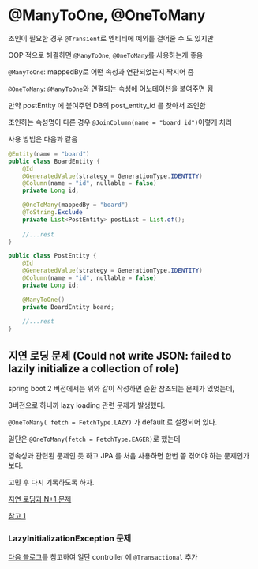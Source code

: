 # @ManyToOne, @OneToMany

조인이 필요한 경우 `@Transient`로 엔티티에 예외를 걸어줄 수 도 있지만 

OOP 적으로 해결하면 `@ManyToOne`, `@OneToMany`를 사용하는게 좋음

`@ManyToOne`: mappedBy로 어떤 속성과 연관되었는지 짝지어 줌

`@OneToMany`: `@ManyToOne`와 연결되는 속성에 어노테이션을 붙여주면 됨

만약 postEntity 에 붙여주면 DB의 post_entity_id 를 찾아서 조인함

조인하는 속성명이 다른 경우 `@JoinColumn(name = "board_id")`이렇게 처리

사용 방법은 다음과 같음 
```java
@Entity(name = "board")
public class BoardEntity {
    @Id
    @GeneratedValue(strategy = GenerationType.IDENTITY)
    @Column(name = "id", nullable = false)
    private Long id;

    @OneToMany(mappedBy = "board")
    @ToString.Exclude
    private List<PostEntity> postList = List.of();
    
    //...rest
}

public class PostEntity {
    @Id
    @GeneratedValue(strategy = GenerationType.IDENTITY)
    @Column(name = "id", nullable = false)
    private Long id;

    @ManyToOne()
    private BoardEntity board;
    
    //...rest
}
```

## 지연 로딩 문제 (Could not write JSON: failed to lazily initialize a collection of role)

spring boot 2 버전에서는 위와 같이 작성하면 순환 참조되는 문제가 있엇는데,

3버전으로 하니까 lazy loading 관련 문제가 발생했다.

`@OneToMany( fetch = FetchType.LAZY)` 가 default 로 설정되어 있다. 

일단은 `@OneToMany(fetch = FetchType.EAGER)`로 했는데

영속성과 관련된 문제인 듯 하고 JPA 를 처음 사용하면 한번 쯤 겪어야 하는 문제인가 보다.

고민 후 다시 기록하도록 하자.

[지연 로딩과 N+1 문제](https://sjh9708.tistory.com/160)

[참고 1](https://www.inflearn.com/community/questions/285010/could-not-write-json-failed-to-lazily-initialize-a-collection-of-role)


### LazyInitializationException 문제

[다음 블로그](https://wjcodding.tistory.com/81)를 참고하여 일단 controller 에 `@Transactional` 추가